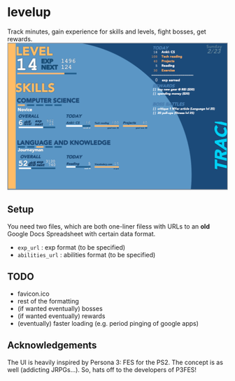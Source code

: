 # levelup
Track minutes, gain experience for skills and levels, fight bosses, get rewards.
![preview of the levelup UI](levelup_ui.png)

## Setup
You need two files, which are both one-liner filess with URLs to an **old** Google Docs Spreadsheet with certain data format.
- `exp_url` :   exp format (to be specified)
- `abilities_url` : abilities format (to be specified)

## TODO
- favicon.ico
- rest of the formatting
- (if wanted eventually) bosses
- (if wanted eventually) rewards
- (eventually) faster loading (e.g. period pinging of google apps)

## Acknowledgements
The UI is heavily inspired by Persona 3: FES for the PS2. The concept is as well (addicting JRPGs...). So, hats off to the developers of P3FES!
